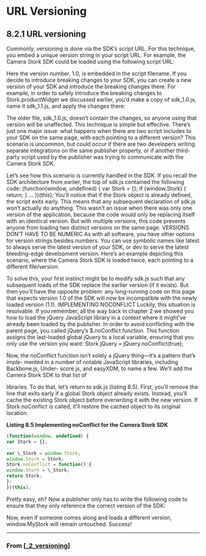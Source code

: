 # URL Versioning

## **8.2.1 URL versioning**

Commonly, versioning is done via the SDK’s script URL. For this technique, you embed
a unique version string in your script URL. For example, the Camera Stork SDK could
be loaded using the following script URL:

<script src="http://camerastork.com/sdk_1.0.js"></script>

Here the version number, 1.0, is embedded in the script filename. If you decide to
introduce breaking changes to your SDK, you can create a new version of your SDK
and introduce the breaking changes there. For example, in order to safely introduce
the breaking changes to Stork.productWidget we discussed earlier, you’d make a
copy of sdk_1.0.js, name it sdk_1.1.js, and apply the changes there:

<script src="http://camerastork.com/sdk_1.1.js"></script>

The older file, sdk_1.0.js, doesn’t contain the changes, so anyone using that version
will be unaffected.
This technique is simple but effective. There’s just one major issue: what happens
when there are two script includes to your SDK on the same page, with each pointing
to a different version? This scenario is uncommon, but could occur if there are two
developers writing separate integrations on the same publisher property, or if another
third-party script used by the publisher was trying to communicate with the Camera
Stork SDK.

Let’s see how this scenario is currently handled in the SDK. If you recall the SDK
architecture from earlier, the top of sdk.js contained the following code:
(function(window, undefined) {
var Stork = {};
if (window.Stork) {
return;
}
...
})(this);
You’ll notice that if the Stork object is already defined, the script exits early. This
means that any subsequent declaration of sdk.js won’t actually do anything. This
wasn’t an issue when there was only one version of the application, because the code
would only be replacing itself with an identical version. But with multiple versions, this
code prevents anyone from loading two distinct versions on the same page.
VERSIONS DON’T HAVE TO BE NUMERIC As with all software, you have other
options for version strings besides numbers. You can use symbolic names like
latest to always serve the latest version of your SDK, or dev to serve the latest
bleeding-edge development version.
Here’s an example depicting this scenario, where the Camera Stork SDK is loaded
twice, each pointing to a different file/version:

<script src="http://camerastork.com/sdk_1.0.js"></script>
<script>
/* Version 1.0 loaded */
</script>
<script src="http://camerastork.com/sdk_1.1.js"></script>
<script>
/* Version 1.0 is still loaded */
</script>

To solve this, your first instinct might be to modify sdk.js such that any subsequent
loads of the SDK replace the earlier version (if it exists). But then you’ll have the
opposite problem: any long-running code on this page that expects version 1.0 of the
SDK will now be incompatible with the newly loaded version (1.1).
IMPLEMENTING NOCONFLICT
Luckily, this situation is resolvable. If you remember, all the way back in chapter 2 we
showed you how to load the jQuery JavaScript library in a context where it might’ve
already been loaded by the publisher. In order to avoid conflicting with the parent
page, you called jQuery’s $.noConflict function. This function assigns the last-loaded
global jQuery to a local variable, ensuring that you only use the version you want:
Stork.jQuery = jQuery.noConflict(true);

Now, the noConflict function isn’t solely a jQuery thing—it’s a pattern that’s imple-
mented in a number of notable JavaScript libraries, including Backbone.js, Under-
score.js, and easyXDM, to name a few. We’ll add the Camera Stork SDK to that list of

libraries.
To do that, let’s return to sdk.js (listing 8.5). First, you’ll remove the line that exits
early if a global Stork object already exists. Instead, you’ll cache the existing Stork
object before overwriting it with the new version. If Stork.noConflict is called, it’ll
restore the cached object to its original location.

**Listing 8.5 Implementing noConflict for the Camera Stork SDK**

```javascript
(function(window, undefined) {
var Stork = {};
...
var \_Stork = window.Stork;
window.Stork = Stork;
Stork.noConflict = function() {
window.Stork = \_Stork;
return Stork;
};
})(this);
```

Pretty easy, eh? Now a publisher only has to write the following code to ensure that
they only reference the correct version of the SDK:

<script src="http://camerastork.com/sdk_1.0.js"></script>
<script>
window.MyStork = Stork.noConflict();
</script>

Now, even if someone comes along and loads a different version, window.MyStork will
remain untouched. Success!

---

### From [[_2_versioning]]

[//begin]: # "Autogenerated link references for markdown compatibility"
[_2_versioning]: _2_versioning "Versioning"
[//end]: # "Autogenerated link references"
